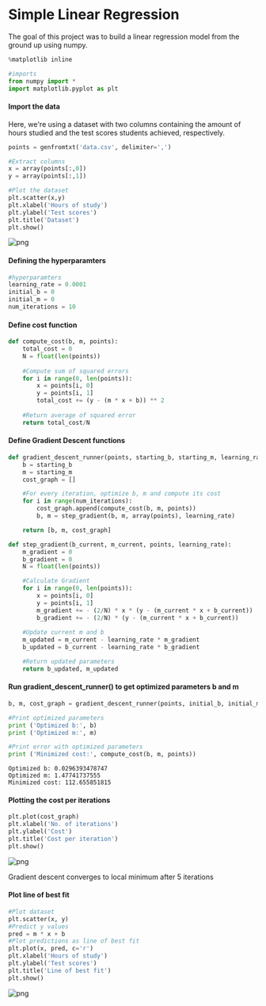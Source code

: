 
# Simple Linear Regression

The goal of this project was to build a linear regression model from the ground up using numpy.


```python
%matplotlib inline

#imports
from numpy import *
import matplotlib.pyplot as plt
```

#### Import the data
Here, we're using a dataset with two columns containing the amount of hours studied and the test scores students achieved, respectively.


```python
points = genfromtxt('data.csv', delimiter=',')

#Extract columns
x = array(points[:,0])
y = array(points[:,1])

#Plot the dataset
plt.scatter(x,y)
plt.xlabel('Hours of study')
plt.ylabel('Test scores')
plt.title('Dataset')
plt.show()
```


![png](linear-regression-demo_files/linear-regression-demo_3_0.png)


#### Defining the hyperparamters


```python
#hyperparamters
learning_rate = 0.0001
initial_b = 0
initial_m = 0
num_iterations = 10
```

#### Define cost function


```python
def compute_cost(b, m, points):
    total_cost = 0
    N = float(len(points))
    
    #Compute sum of squared errors
    for i in range(0, len(points)):
        x = points[i, 0]
        y = points[i, 1]
        total_cost += (y - (m * x + b)) ** 2
        
    #Return average of squared error
    return total_cost/N
```

#### Define Gradient Descent functions


```python
def gradient_descent_runner(points, starting_b, starting_m, learning_rate, num_iterations):
    b = starting_b
    m = starting_m
    cost_graph = []

    #For every iteration, optimize b, m and compute its cost
    for i in range(num_iterations):
        cost_graph.append(compute_cost(b, m, points))
        b, m = step_gradient(b, m, array(points), learning_rate)

    return [b, m, cost_graph]

def step_gradient(b_current, m_current, points, learning_rate):
    m_gradient = 0
    b_gradient = 0
    N = float(len(points))

    #Calculate Gradient
    for i in range(0, len(points)):
        x = points[i, 0]
        y = points[i, 1]
        m_gradient += - (2/N) * x * (y - (m_current * x + b_current))
        b_gradient += - (2/N) * (y - (m_current * x + b_current))
    
    #Update current m and b
    m_updated = m_current - learning_rate * m_gradient
    b_updated = b_current - learning_rate * b_gradient

    #Return updated parameters
    return b_updated, m_updated
```

#### Run gradient_descent_runner() to get optimized parameters b and m


```python
b, m, cost_graph = gradient_descent_runner(points, initial_b, initial_m, learning_rate, num_iterations)

#Print optimized parameters
print ('Optimized b:', b)
print ('Optimized m:', m)

#Print error with optimized parameters
print ('Minimized cost:', compute_cost(b, m, points))
```

    Optimized b: 0.0296393478747
    Optimized m: 1.47741737555
    Minimized cost: 112.655851815


#### Plotting the cost per iterations


```python
plt.plot(cost_graph)
plt.xlabel('No. of iterations')
plt.ylabel('Cost')
plt.title('Cost per iteration')
plt.show()
```


![png](linear-regression-demo_files/linear-regression-demo_13_0.png)


Gradient descent converges to local minimum after 5 iterations

#### Plot line of best fit


```python
#Plot dataset
plt.scatter(x, y)
#Predict y values
pred = m * x + b
#Plot predictions as line of best fit
plt.plot(x, pred, c='r')
plt.xlabel('Hours of study')
plt.ylabel('Test scores')
plt.title('Line of best fit')
plt.show()
```


![png](linear-regression-demo_files/linear-regression-demo_16_0.png)

